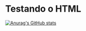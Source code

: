 <h1>Testando o HTML</h1>

[![Anurag's GitHub stats](https://github-readme-stats.vercel.app/api?username=orleoncio&showicons=true&theme=transparent)](https://github.com/anuraghazra/github-readme-stats)

<!--
**orleoncio/orleoncio** is a ✨ _special_ ✨ repository because its `README.md` (this file) appears on your GitHub profile.

Here are some ideas to get you started:

- 🔭 I’m currently working on ...
- 🌱 I’m currently learning ...
- 👯 I’m looking to collaborate on ...
- 🤔 I’m looking for help with ...
- 💬 Ask me about ...
- 📫 How to reach me: ...
- 😄 Pronouns: ...
- ⚡ Fun fact: ...
-->
